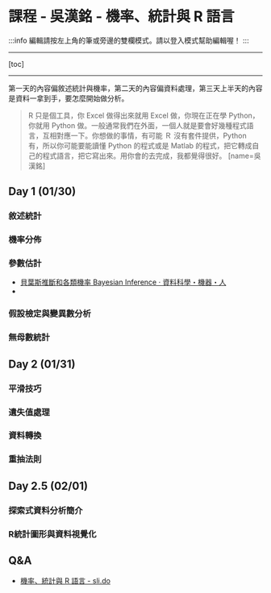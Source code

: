# 課程 - 吳漢銘 - 機率、統計與 R 語言 

:::info
編輯請按左上角的筆<i class="fa fa-pencil"></i>或旁邊的雙欄模式<i class="fa fa-columns"></i>。請以登入模式幫助編輯喔！
:::

---

[toc]

---

第一天的內容偏敘述統計與機率，第二天的內容偏資料處理，第三天上半天的內容是資料一拿到手，要怎麼開始做分析。

> R 只是個工具，你 Excel 做得出來就用 Excel 做，你現在正在學 Python，你就用 Python 做。一般通常我們在外面，一個人就是要會好幾種程式語言，互相對應一下。你想做的事情，有可能 Ｒ 沒有套件提供，Python 有，所以你可能要能讀懂 Python 的程式或是 Matlab 的程式，把它轉成自己的程式語言，把它寫出來。用你會的去完成，我都覺得很好。
> [name=吳漢銘]

## Day 1 (01/30)

### 敘述統計

### 機率分佈

### 參數估計
- [貝葉斯推斷和各類機率 Bayesian Inference · 資料科學・機器・人](https://brohrer.mcknote.com/zh-Hant/statistics/how_bayesian_inference_works.html)
- 


### 假設檢定與變異數分析

### 無母數統計

## Day 2 (01/31)



### 平滑技巧

### 遺失值處理

### 資料轉換

### 重抽法則

## Day 2.5 (02/01)


### 探索式資料分析簡介

### R統計圖形與資料視覺化

## Q&A
- [機率、統計與 R 語言 - sli.do](https://app.sli.do/event/dzno2vsb/ask)

